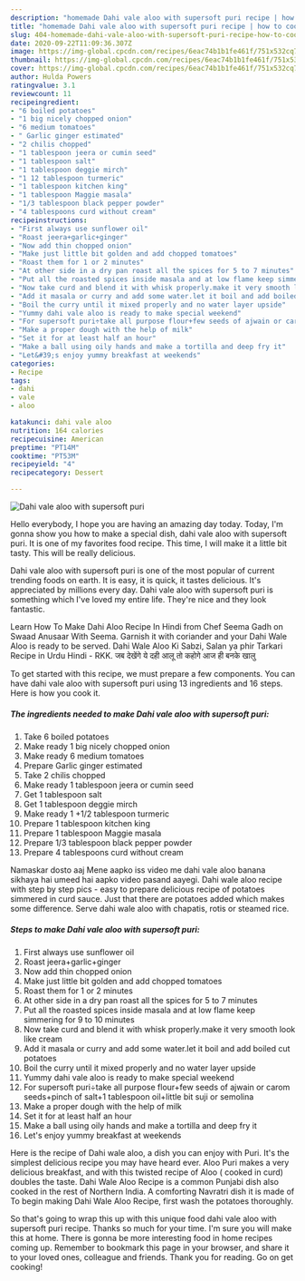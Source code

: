 ```yaml
---
description: "homemade Dahi vale aloo with supersoft puri recipe | how to cook Dahi vale aloo with supersoft puri"
title: "homemade Dahi vale aloo with supersoft puri recipe | how to cook Dahi vale aloo with supersoft puri"
slug: 404-homemade-dahi-vale-aloo-with-supersoft-puri-recipe-how-to-cook-dahi-vale-aloo-with-supersoft-puri
date: 2020-09-22T11:09:36.307Z
image: https://img-global.cpcdn.com/recipes/6eac74b1b1fe461f/751x532cq70/dahi-vale-aloo-with-supersoft-puri-recipe-main-photo.jpg
thumbnail: https://img-global.cpcdn.com/recipes/6eac74b1b1fe461f/751x532cq70/dahi-vale-aloo-with-supersoft-puri-recipe-main-photo.jpg
cover: https://img-global.cpcdn.com/recipes/6eac74b1b1fe461f/751x532cq70/dahi-vale-aloo-with-supersoft-puri-recipe-main-photo.jpg
author: Hulda Powers
ratingvalue: 3.1
reviewcount: 11
recipeingredient:
- "6 boiled potatoes"
- "1 big nicely chopped onion"
- "6 medium tomatoes"
- " Garlic ginger estimated"
- "2 chilis chopped"
- "1 tablespoon jeera or cumin seed"
- "1 tablespoon salt"
- "1 tablespoon deggie mirch"
- "1 12 tablespoon turmeric"
- "1 tablespoon kitchen king"
- "1 tablespoon Maggie masala"
- "1/3 tablespoon black pepper powder"
- "4 tablespoons curd without cream"
recipeinstructions:
- "First always use sunflower oil"
- "Roast jeera+garlic+ginger"
- "Now add thin chopped onion"
- "Make just little bit golden and add chopped tomatoes"
- "Roast them for 1 or 2 minutes"
- "At other side in a dry pan roast all the spices for 5 to 7 minutes"
- "Put all the roasted spices inside masala and at low flame keep simmering for 9 to 10 minutes"
- "Now take curd and blend it with whisk properly.make it very smooth look like cream"
- "Add it masala or curry and add some water.let it boil and add boiled cut potatoes"
- "Boil the curry until it mixed properly and no water layer upside"
- "Yummy dahi vale aloo is ready to make special weekend"
- "For supersoft puri÷take all purpose flour+few seeds of ajwain or carom seeds+pinch of salt+1 tablespoon oil+little bit suji or semolina"
- "Make a proper dough with the help of milk"
- "Set it for at least half an hour"
- "Make a ball using oily hands and make a tortilla and deep fry it"
- "Let&#39;s enjoy yummy breakfast at weekends"
categories:
- Recipe
tags:
- dahi
- vale
- aloo

katakunci: dahi vale aloo 
nutrition: 164 calories
recipecuisine: American
preptime: "PT14M"
cooktime: "PT53M"
recipeyield: "4"
recipecategory: Dessert

---
```



![Dahi vale aloo with supersoft puri](https://img-global.cpcdn.com/recipes/6eac74b1b1fe461f/751x532cq70/dahi-vale-aloo-with-supersoft-puri-recipe-main-photo.jpg)

Hello everybody, I hope you are having an amazing day today. Today, I'm gonna show you how to make a special dish, dahi vale aloo with supersoft puri. It is one of my favorites food recipe. This time, I will make it a little bit tasty. This will be really delicious.

Dahi vale aloo with supersoft puri is one of the most popular of current trending foods on earth. It is easy, it is quick, it tastes delicious. It's appreciated by millions every day. Dahi vale aloo with supersoft puri is something which I've loved my entire life. They're nice and they look fantastic.

Learn How To Make Dahi Aloo Recipe In Hindi from Chef Seema Gadh on Swaad Anusaar With Seema. Garnish it with coriander and your Dahi Wale Aloo is ready to be served. Dahi Wale Aloo Ki Sabzi, Salan ya phir Tarkari Recipe in Urdu Hindi - RKK. जब देखेंगे ये दही आलू तो कहोगे आज ही बनके खालु


To get started with this recipe, we must prepare a few components. You can have dahi vale aloo with supersoft puri using 13 ingredients and 16 steps. Here is how you cook it.

<!--inarticleads1-->

##### The ingredients needed to make Dahi vale aloo with supersoft puri:

1. Take 6 boiled potatoes
1. Make ready 1 big nicely chopped onion
1. Make ready 6 medium tomatoes
1. Prepare  Garlic ginger estimated
1. Take 2 chilis chopped
1. Make ready 1 tablespoon jeera or cumin seed
1. Get 1 tablespoon salt
1. Get 1 tablespoon deggie mirch
1. Make ready 1 +1/2 tablespoon turmeric
1. Prepare 1 tablespoon kitchen king
1. Prepare 1 tablespoon Maggie masala
1. Prepare 1/3 tablespoon black pepper powder
1. Prepare 4 tablespoons curd without cream


Namaskar dosto aaj Mene aapko iss video me dahi vale aloo banana sikhaya hai umeed hai aapko video pasand aayegi. Dahi wale aloo recipe with step by step pics - easy to prepare delicious recipe of potatoes simmered in curd sauce. Just that there are potatoes added which makes some difference. Serve dahi wale aloo with chapatis, rotis or steamed rice. 

<!--inarticleads2-->

##### Steps to make Dahi vale aloo with supersoft puri:

1. First always use sunflower oil
1. Roast jeera+garlic+ginger
1. Now add thin chopped onion
1. Make just little bit golden and add chopped tomatoes
1. Roast them for 1 or 2 minutes
1. At other side in a dry pan roast all the spices for 5 to 7 minutes
1. Put all the roasted spices inside masala and at low flame keep simmering for 9 to 10 minutes
1. Now take curd and blend it with whisk properly.make it very smooth look like cream
1. Add it masala or curry and add some water.let it boil and add boiled cut potatoes
1. Boil the curry until it mixed properly and no water layer upside
1. Yummy dahi vale aloo is ready to make special weekend
1. For supersoft puri÷take all purpose flour+few seeds of ajwain or carom seeds+pinch of salt+1 tablespoon oil+little bit suji or semolina
1. Make a proper dough with the help of milk
1. Set it for at least half an hour
1. Make a ball using oily hands and make a tortilla and deep fry it
1. Let&#39;s enjoy yummy breakfast at weekends


Here is the recipe of Dahi wale aloo, a dish you can enjoy with Puri. It&#39;s the simplest delicious recipe you may have heard ever. Aloo Puri makes a very delicious breakfast, and with this twisted recipe of Aloo ( cooked in curd) doubles the taste. Dahi Wale Aloo Recipe is a common Punjabi dish also cooked in the rest of Northern India. A comforting Navratri dish it is made of To begin making Dahi Wale Aloo Recipe, first wash the potatoes thoroughly. 

So that's going to wrap this up with this unique food dahi vale aloo with supersoft puri recipe. Thanks so much for your time. I'm sure you will make this at home. There is gonna be more interesting food in home recipes coming up. Remember to bookmark this page in your browser, and share it to your loved ones, colleague and friends. Thank you for reading. Go on get cooking!
